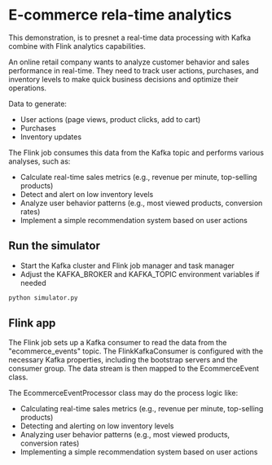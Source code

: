 # E-commerce rela-time analytics

This demonstration, is to presnet a real-time data processing with Kafka combine with Flink analytics capabilities.

An online retail company wants to analyze customer behavior and sales performance in real-time. They need to track user actions, purchases, and inventory levels to make quick business decisions and optimize their operations.

Data to generate:

* User actions (page views, product clicks, add to cart)
* Purchases
* Inventory updates

The Flink job consumes this data from the Kafka topic and performs various analyses, such as:

* Calculate real-time sales metrics (e.g., revenue per minute, top-selling products)
* Detect and alert on low inventory levels
* Analyze user behavior patterns (e.g., most viewed products, conversion rates)
* Implement a simple recommendation system based on user actions

## Run the simulator

* Start the Kafka cluster and Flink job manager and task manager
* Adjust the KAFKA_BROKER and KAFKA_TOPIC environment variables if needed

```sh
python simulator.py
```

## Flink app

The Flink job sets up a Kafka consumer to read the data from the "ecommerce_events" topic. The FlinkKafkaConsumer is configured with the necessary Kafka properties, including the bootstrap servers and the consumer group. The data stream is then mapped to the EcommerceEvent class.

The EcommerceEventProcessor class may do the process logic like:

* Calculating real-time sales metrics (e.g., revenue per minute, top-selling products)
* Detecting and alerting on low inventory levels
* Analyzing user behavior patterns (e.g., most viewed products, conversion rates)
* Implementing a simple recommendation system based on user actions
